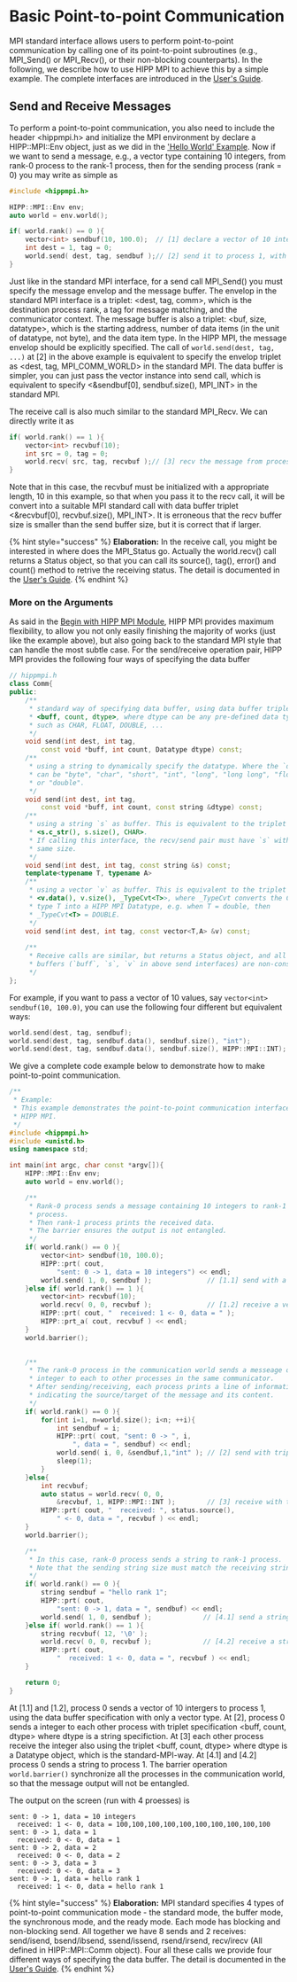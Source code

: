 # Basic Point-to-point Communication

MPI standard interface allows users to perform point-to-point communication by calling one of its point-to-point subroutines \(e.g., MPI\_Send\(\) or MPI\_Recv\(\), or their non-blocking counterparts\). In the following, we describe how to use HIPP MPI to achieve this by a simple example. The complete interfaces are introduced in the [User's Guide](../../users-guide.md).

## Send and Receive Messages

To perform a point-to-point communication, you also need to include the header &lt;hippmpi.h&gt; and initialize the MPI environment by declare a HIPP::MPI::Env object, just as we did in the ['Hello World' Example](./). Now if we want to send a message, e.g., a vector type containing 10 integers, from rank-0 process to the rank-1 process, then for the sending process \(rank = 0\) you may write as simple as

```cpp
#include <hippmpi.h>

HIPP::MPI::Env env;
auto world = env.world();

if( world.rank() == 0 ){
    vector<int> sendbuf(10, 100.0);  // [1] declare a vector of 10 integers.
    int dest = 1, tag = 0;
    world.send( dest, tag, sendbuf );// [2] send it to process 1, with tag=0.   
}
```

Just like in the standard MPI interface, for a send call MPI\_Send\(\) you must specify the message envelop and the message buffer. The envelop in the standard MPI interface is a triplet: &lt;dest, tag, comm&gt;, which is the destination process rank, a tag for message matching, and the communicator context. The message buffer is also a triplet: &lt;buf, size, datatype&gt;, which is the starting address, number of data items \(in the unit of datatype, not byte\), and the data item type. In the HIPP MPI, the message envelop should be explicitly specified. The call of `world.send(dest, tag, ...)`  at \[2\] in the above example is equivalent to specify the envelop triplet as &lt;dest, tag, MPI\_COMM\_WORLD&gt; in the standard MPI. The data buffer is simpler, you can just pass the vector instance into send call, which is equivalent to specify &lt;&sendbuf\[0\], sendbuf.size\(\), MPI\_INT&gt; in the standard MPI.

The receive call is also much similar to the standard MPI\_Recv. We can directly write it as

```cpp
if( world.rank() == 1 ){
    vector<int> recvbuf(10);
    int src = 0, tag = 0;
    world.recv( src, tag, recvbuf );// [3] recv the message from process 0
}
```

Note that in this case, the recvbuf must be initialized with a appropriate length, 10 in this example, so that when you pass it to the recv call, it will be convert into a suitable MPI standard call with data buffer triplet &lt;&recvbuf\[0\], recvbuf.size\(\), MPI\_INT&gt;. It is erroneous that the recv buffer size is smaller than the send buffer size, but it is correct that if larger.

{% hint style="success" %}
**Elaboration:** In the receive call, you might be interested in where does the MPI\_Status go. Actually the world.recv\(\) call returns a Status object, so that you can call its source\(\), tag\(\), error\(\) and count\(\) method to retrive the receiving status. The detail is documented in the [User's Guide](../../users-guide.md).
{% endhint %}

### More on the Arguments

As said in the [Begin with HIPP MPI Module](./),  HIPP MPI provides maximum flexibility, to allow you not only easily finishing the majority of works \(just like the example above\), but also going back to the standard MPI style that can handle the most subtle case. For the send/receive operation pair, HIPP MPI provides the following four ways of specifying the data buffer

```cpp
// hippmpi.h
class Comm{
public:
    /**
     * standard way of specifying data buffer, using data buffer triplet
     * <buff, count, dtype>, where dtype can be any pre-defined data type
     * such as CHAR, FLOAT, DOUBLE, ...
     */
    void send(int dest, int tag, 
        const void *buff, int count, Datatype dtype) const;
    /**
     * using a string to dynamically specify the datatype. Where the `dtype`
     * can be "byte", "char", "short", "int", "long", "long long", "float",
     * or "double".
     */
    void send(int dest, int tag, 
        const void *buff, int count, const string &dtype) const;
    /**
     * using a string `s` as buffer. This is equivalent to the triplet
     * <s.c_str(), s.size(), CHAR>.
     * If calling this interface, the recv/send pair must have `s` with 
     * same size.
     */
    void send(int dest, int tag, const string &s) const;
    template<typename T, typename A>
    /**
     * using a vector `v` as buffer. This is equivalent to the triplet
     * <v.data(), v.size(), _TypeCvt<T>>, where _TypeCvt converts the C native
     * type T into a HIPP MPI Datatype, e.g. when T = double, then 
     * _TypeCvt<T> = DOUBLE.
     */
    void send(int dest, int tag, const vector<T,A> &v) const;
    
    /**
     * Receive calls are similar, but returns a Status object, and all the 
     * buffers (`buff`, `s`, `v` in above send interfaces) are non-const.
     */
};
```

For example, if you want to pass a vector of 10 values, say `vector<int> sendbuf(10, 100.0)`, you can use the following four different but equivalent ways:

```cpp
world.send(dest, tag, sendbuf);
world.send(dest, tag, sendbuf.data(), sendbuf.size(), "int");
world.send(dest, tag, sendbuf.data(), sendbuf.size(), HIPP::MPI::INT);
```

We give a complete code example below to demonstrate how to make point-to-point communication.

```cpp
/**
 * Example:
 * This example demonstrates the point-to-point communication interface of
 * HIPP MPI.
 */
#include <hippmpi.h>
#include <unistd.h>
using namespace std;

int main(int argc, char const *argv[]){
    HIPP::MPI::Env env;
    auto world = env.world();

    /**
     * Rank-0 process sends a message containing 10 integers to rank-1 
     * process.
     * Then rank-1 process prints the received data.
     * The barrier ensures the output is not entangled.
     */
    if( world.rank() == 0 ){
        vector<int> sendbuf(10, 100.0);         
        HIPP::prt( cout, 
            "sent: 0 -> 1, data = 10 integers") << endl;
        world.send( 1, 0, sendbuf );              // [1.1] send with a vector
    }else if( world.rank() == 1 ){
        vector<int> recvbuf(10);
        world.recv( 0, 0, recvbuf );              // [1.2] receive a vector
        HIPP::prt( cout, "  received: 1 <- 0, data = " );
        HIPP::prt_a( cout, recvbuf ) << endl;
    }
    world.barrier();
    

    /**
     * The rank-0 process in the communication world sends a messeage of an 
     * integer to each to other processes in the same communicator. 
     * After sending/receiving, each process prints a line of information 
     * indicating the source/target of the message and its content.
     */
    if( world.rank() == 0 ){
        for(int i=1, n=world.size(); i<n; ++i){
            int sendbuf = i;
            HIPP::prt( cout, "sent: 0 -> ", i, 
                ", data = ", sendbuf) << endl;
            world.send( i, 0, &sendbuf,1,"int" ); // [2] send with triplet.
            sleep(1);
        }
    }else{
        int recvbuf;
        auto status = world.recv( 0, 0, 
            &recvbuf, 1, HIPP::MPI::INT );        // [3] receive with triplet.
        HIPP::prt( cout, "  received: ", status.source(), 
            " <- 0, data = ", recvbuf ) << endl;
    }
    world.barrier();

    /**
     * In this case, rank-0 process sends a string to rank-1 process.
     * Note that the sending string size must match the receiving string size.
     */
    if( world.rank() == 0 ){
        string sendbuf = "hello rank 1";
        HIPP::prt( cout, 
            "sent: 0 -> 1, data = ", sendbuf) << endl;
        world.send( 1, 0, sendbuf );             // [4.1] send a string.
    }else if( world.rank() == 1 ){
        string recvbuf( 12, '\0' );
        world.recv( 0, 0, recvbuf );             // [4.2] receive a string.
        HIPP::prt( cout, 
            "  received: 1 <- 0, data = ", recvbuf ) << endl;
    }

    return 0;
}
```

At \[1.1\] and \[1.2\], process 0 sends a vector of 10 intergers to process 1, using the data buffer specification with only a vector type. At \[2\], process 0 sends a integer to each other process with triplet specification &lt;buff, count, dtype&gt; where dtype is a string specifiction. At \[3\] each other process receive  the integer also using the triplet &lt;buff, count, dtype&gt; where dtype is a Datatype object, which is the standard-MPI-way. At \[4.1\] and \[4.2\] process 0 sends a string to process 1. The barrier operation `world.barrier()` synchronize all the processes in the communication world, so that the message output will not be entangled.

The output on the screen \(run with 4 proesses\) is

```text
sent: 0 -> 1, data = 10 integers
  received: 1 <- 0, data = 100,100,100,100,100,100,100,100,100,100
sent: 0 -> 1, data = 1
  received: 0 <- 0, data = 1
sent: 0 -> 2, data = 2
  received: 0 <- 0, data = 2
sent: 0 -> 3, data = 3
  received: 0 <- 0, data = 3
sent: 0 -> 1, data = hello rank 1
  received: 1 <- 0, data = hello rank 1
```

{% hint style="success" %}
**Elaboration:** MPI standard specifies 4 types of point-to-point communication mode - the standard mode, the buffer mode, the synchronous mode, and the ready mode. Each mode has blocking and non-blocking send. All together we have 8 sends and 2 receives: send/isend, bsend/ibsend, ssend/issend, rsend/irsend, recv/irecv \(All defined in HIPP::MPI::Comm object\). Four all these calls we provide four different ways of specifying the data buffer. The detail is documented in the [User's Guide](../../users-guide.md).
{% endhint %}



